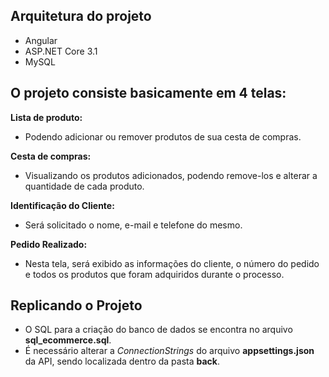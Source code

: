 ## Arquitetura do projeto
- Angular
- ASP.NET Core 3.1
- MySQL

## O projeto consiste basicamente em 4 telas:
**Lista de produto:**
- Podendo adicionar ou remover produtos de sua cesta de compras.

**Cesta de compras:**
- Visualizando os produtos adicionados, podendo remove-los e alterar a quantidade de cada produto.

**Identificação do Cliente:**
- Será solicitado o nome, e-mail e telefone do mesmo.

**Pedido Realizado:**
- Nesta tela, será exibido as informações do cliente, o número do pedido e todos os produtos que foram adquiridos durante o processo.

## Replicando o Projeto

- O SQL para a criação do banco de dados se encontra no arquivo **sql_ecommerce.sql**.
- É necessário alterar a _ConnectionStrings_ do arquivo **appsettings.json** da API, sendo localizada dentro da pasta **back**.
